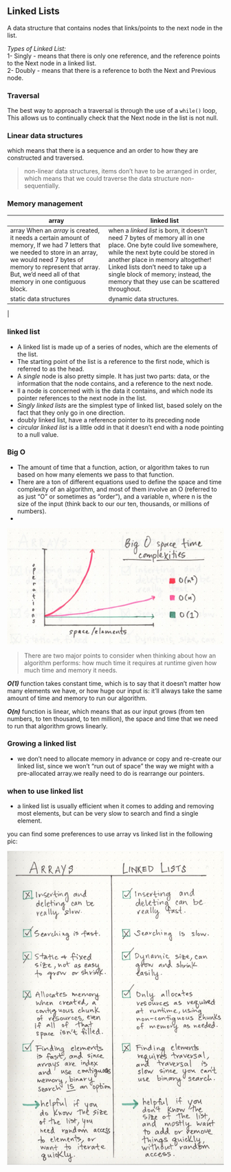 ## Linked Lists  

A data structure that contains nodes that links/points to the next node in the list.   

*Types of Linked List:*  
1- Singly - means that there is only one reference, and the reference points to the Next node in a linked list.   
2- Doubly - means that there is a reference to both the Next and Previous node. 


### Traversal  

The best way to approach a traversal is through the use of a `while()` loop, This allows us to continually check that the Next node in the list is not null.   

### Linear data structures   
which means that there is a sequence and an order to how they are constructed and traversed. 

> non-linear data structures, items don’t have to be arranged in order, which means that we could traverse the data structure non-sequentially.   


### Memory management  

| array                               | linked list  |
|-------------------------------------|--------------|
|array  When an *array* is created, it needs a certain amount of memory, If we had 7 letters that we needed to store in an array, we would need 7 bytes of memory to represent that array. But, we’d need all of that memory in one contiguous block.|when a *linked list* is born, it doesn’t need 7 bytes of memory all in one place. One byte could live somewhere, while the next byte could be stored in another place in memory altogether! Linked lists don’t need to take up a single block of memory; instead, the memory that they use can be scattered throughout.|
static data structures|  dynamic data structures.|
| 




###  linked list   
- A linked list is made up of a series of nodes, which are the elements of the list. 
- The starting point of the list is a reference to the first node, which is referred to as the head.   
- A *single* node is also pretty simple. It has just two parts: data, or the information that the node contains, and a reference to the next node.   
- ll a node is concerned with is the data it contains, and which node its pointer references to the next node in the list.   
- *Singly linked lists* are the simplest type of linked list, based solely on the fact that they only go in one direction.   
- doubly linked list, have a reference pointer to its preceding node  
- *circular linked list* is a little odd in that it doesn’t end with a node pointing to a null value. 

### Big O  
- The amount of time that a function, action, or algorithm takes to run based on how many elements we pass to that function.   
 - There are a ton of different equations used to define the space and time complexity of an algorithm, and most of them involve an O (referred to as just “O” or sometimes as “order”), and a variable n, where n is the size of the input (think back to our our ten, thousands, or millions of numbers).   
 - 

![pic](pic/1.jpeg)   

> There are two major points to consider when thinking about how an algorithm performs: how much time it requires at runtime given how much time and memory it needs.    


***O(1)*** function takes constant time, which is to say that it doesn’t matter how many elements we have, or how huge our input is: it’ll always take the same amount of time and memory to run our algorithm.   

***O(n)*** function is linear, which means that as our input grows (from ten numbers, to ten thousand, to ten million), the space and time that we need to run that algorithm grows linearly.   


### Growing a linked list  

- we don’t need to allocate memory in advance or copy and re-create our linked list, since we won’t “run out of space” the way we might with a pre-allocated array.we really need to do is rearrange our pointers.   


### when to use linked list  
- a linked list is usually efficient when it comes to adding and removing most elements, but can be very slow to search and find a single element.   

you can find some preferences to use array vs linked list in the following pic: 

![pic](pic/2.jpeg)   


